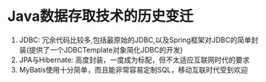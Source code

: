 # Java数据存取技术的历史变迁

1. JDBC: 冗余代码比较多,包括最原始的JDBC,以及Spring框架对JDBC的简单封装(提供了一个JDBCTemplate对象简化JDBC的开发)
2. JPA与Hibernate: 高度封装，一度成为标配，但不太适应互联网时代的要求
3. MyBatis使用十分简单，而且能非常容易定制SQL，移动互联时代受到欢迎

